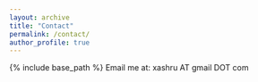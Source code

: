 ```yaml
---
layout: archive
title: "Contact"
permalink: /contact/
author_profile: true
---
```


{% include base_path %}
Email me at: xashru AT gmail DOT com


